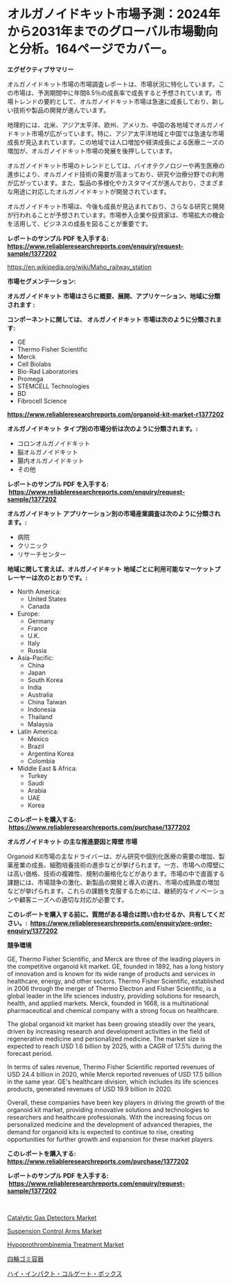<p><h1>オルガノイドキット市場予測：2024年から2031年までのグローバル市場動向と分析。164ページでカバー。</h1></p><p><strong>エグゼクティブサマリー</strong></p>
<p><p>オルガノイドキット市場の市場調査レポートは、市場状況に特化しています。この市場は、予測期間中に年間8.5％の成長率で成長すると予想されています。市場トレンドの要約として、オルガノイドキット市場は急速に成長しており、新しい技術や製品の開発が進んでいます。</p><p>地理的には、北米、アジア太平洋、欧州、アメリカ、中国の各地域でオルガノイドキット市場が広がっています。特に、アジア太平洋地域と中国では急速な市場成長が見込まれています。この地域では人口増加や経済成長による医療ニーズの増加が、オルガノイドキット市場の発展を後押ししています。</p><p>オルガノイドキット市場のトレンドとしては、バイオテクノロジーや再生医療の進歩により、オルガノイド技術の需要が高まっており、研究や治療分野での利用が広がっています。また、製品の多様化やカスタマイズが進んでおり、さまざまな用途に対応したオルガノイドキットが開発されています。</p><p>オルガノイドキット市場は、今後も成長が見込まれており、さらなる研究と開発が行われることが予想されています。市場参入企業や投資家は、市場拡大の機会を活用して、ビジネスの成長を図ることが重要です。</p></p>
<p><strong>レポートのサンプル PDF を入手する: <a href="https://www.reliableresearchreports.com/enquiry/request-sample/1377202">https://www.reliableresearchreports.com/enquiry/request-sample/1377202</a></strong></p>
<p><a href="https://en.wikipedia.org/wiki/Maho_railway_station">https://en.wikipedia.org/wiki/Maho_railway_station</a></p>
<p><strong>市場セグメンテーション:</strong></p>
<p><strong> オルガノイドキット 市場はさらに概要、展開、アプリケーション、地域に分類されます :</strong></p>
<p><strong>コンポーネントに関しては、 オルガノイドキット 市場は次のように分類されます: &nbsp;</strong></p>
<p><ul><li>GE</li><li>Thermo Fisher Scientific</li><li>Merck</li><li>Cell Biolabs</li><li>Bio-Rad Laboratories</li><li>Promega</li><li>STEMCELL Technologies</li><li>BD</li><li>Fibrocell Science</li></ul></p>
<p><strong><a href="https://www.reliableresearchreports.com/organoid-kit-market-r1377202">https://www.reliableresearchreports.com/organoid-kit-market-r1377202</a></strong></p>
<p><strong> オルガノイドキット タイプ別の市場分析は次のように分類されます。:</strong></p>
<p><ul><li>コロンオルガノイドキット</li><li>脳オルガノイドキット</li><li>腸内オルガノイドキット</li><li>その他</li></ul></p>
<p><strong>レポートのサンプル PDF を入手する: &nbsp;<a href="https://www.reliableresearchreports.com/enquiry/request-sample/1377202">https://www.reliableresearchreports.com/enquiry/request-sample/1377202</a></strong></p>
<p><strong> オルガノイドキット アプリケーション別の市場産業調査は次のように分類されます。:</strong></p>
<p><ul><li>病院</li><li>クリニック</li><li>リサーチセンター</li></ul></p>
<p><strong>地域に関して言えば、オルガノイドキット 地域ごとに利用可能なマーケットプレーヤーは次のとおりです。:</strong></p>
<p><ul>
    <li>
        North America:
        <ul>
            <li>United States</li>
            <li>Canada</li>
        </ul>
    </li>
    <li>
        Europe:
        <ul>
            <li>Germany</li>
            <li>France</li>
            <li>U.K.</li>
            <li>Italy</li>
            <li>Russia</li>
        </ul>
    </li>
    <li>
        Asia-Pacific:
        <ul>
            <li>China</li>
            <li>Japan</li>
            <li>South Korea</li>
            <li>India</li>
            <li>Australia</li>
            <li>China Taiwan</li>
            <li>Indonesia</li>
            <li>Thailand</li>
            <li>Malaysia</li>
        </ul>
    </li>
    <li>
        Latin America:
        <ul>
            <li>Mexico</li>
            <li>Brazil</li>
            <li>Argentina Korea</li>
            <li>Colombia</li>
        </ul>
    </li>
    <li>
        Middle East & Africa:
        <ul>
            <li>Turkey</li>
            <li>Saudi</li>
            <li>Arabia</li>
            <li>UAE</li>
            <li>Korea</li>
        </ul>
    </li>
    </ul></p>
<p><strong>このレポートを購入する: &nbsp;<a href="https://www.reliableresearchreports.com/purchase/1377202">https://www.reliableresearchreports.com/purchase/1377202</a></strong></p>
<p><strong>オルガノイドキット の主な推進要因と障壁 市場</strong></p>
<p><p>Organoid Kit市場の主なドライバーは、がん研究や個別化医療の需要の増加、製薬産業の成長、細胞培養技術の進歩などが挙げられます。一方、市場への障壁には高い価格、技術の複雑性、規制の厳格化などがあります。市場の中で直面する課題には、市場競争の激化、新製品の開発と導入の遅れ、市場の成熟度の増加などが挙げられます。これらの課題を克服するためには、継続的なイノベーションや顧客ニーズへの適切な対応が必要です。</p></p>
<p><strong>このレポートを購入する前に、質問がある場合は問い合わせるか、共有してください。:&nbsp; <a href="https://www.reliableresearchreports.com/enquiry/pre-order-enquiry/1377202">https://www.reliableresearchreports.com/enquiry/pre-order-enquiry/1377202</a></strong></p>
<p><strong>競争環境</strong></p>
<p><p>GE, Thermo Fisher Scientific, and Merck are three of the leading players in the competitive organoid kit market. GE, founded in 1892, has a long history of innovation and is known for its wide range of products and services in healthcare, energy, and other sectors. Thermo Fisher Scientific, established in 2006 through the merger of Thermo Electron and Fisher Scientific, is a global leader in the life sciences industry, providing solutions for research, health, and applied markets. Merck, founded in 1668, is a multinational pharmaceutical and chemical company with a strong focus on healthcare.</p><p>The global organoid kit market has been growing steadily over the years, driven by increasing research and development activities in the field of regenerative medicine and personalized medicine. The market size is expected to reach USD 1.6 billion by 2025, with a CAGR of 17.5% during the forecast period.</p><p>In terms of sales revenue, Thermo Fisher Scientific reported revenues of USD 24.4 billion in 2020, while Merck reported revenues of USD 17.5 billion in the same year. GE's healthcare division, which includes its life sciences products, generated revenues of USD 19.9 billion in 2020.</p><p>Overall, these companies have been key players in driving the growth of the organoid kit market, providing innovative solutions and technologies to researchers and healthcare professionals. With the increasing focus on personalized medicine and the development of advanced therapies, the demand for organoid kits is expected to continue to rise, creating opportunities for further growth and expansion for these market players.</p></p>
<p><strong>このレポートを購入する: &nbsp; <a href="https://www.reliableresearchreports.com/purchase/1377202">https://www.reliableresearchreports.com/purchase/1377202</a></strong></p>
<p><strong>レポートのサンプル PDF を入手する: &nbsp;<a href="https://www.reliableresearchreports.com/enquiry/request-sample/1377202">https://www.reliableresearchreports.com/enquiry/request-sample/1377202</a></strong><strong></strong></p>
<p>&nbsp;</p>
<p><p><a href="https://www.linkedin.com/pulse/catalytic-gas-detectors-market-outlook-complete-industry-mfcxf?trackingId=8MZswnKKJhcmSioLtn4P5A%3D%3D">Catalytic Gas Detectors Market</a></p><p><a href="https://www.linkedin.com/pulse/suspension-control-arms-market-size-growing-cagr-151-report-cr2of?trackingId=JNX7feJjKJSTH7py6P8xnw%3D%3D">Suspension Control Arms Market</a></p><p><a href="https://github.com/JermaineCrona2023/Market-Research-Report-List-1/blob/main/hypoprothrombinemia-treatment-market.md">Hypoprothrombinemia Treatment Market</a></p><p><a href="https://github.com/schmahlson/Market-Research-Report-List-2/blob/main/4000816171657.md">四輪ゴミ容器</a></p><p><a href="https://github.com/roulaayoub-saad/Market-Research-Report-List-2/blob/main/4744381171656.md">ハイ・インパクト・コルゲート・ボックス</a></p></p>